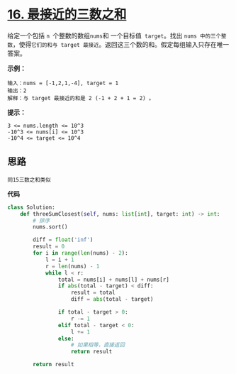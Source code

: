 # [16. 最接近的三数之和](https://leetcode-cn.com/problems/3sum-closest/)

给定一个包括 `n `个整数的数组` nums `和 一个目标值` target`。找出 `nums 中的三个整数`，使得`它们的和与 target 最接近`。返回这三个数的和。假定每组输入只存在唯一答案。

**示例：**

```
输入：nums = [-1,2,1,-4], target = 1
输出：2
解释：与 target 最接近的和是 2 (-1 + 2 + 1 = 2) 。
```

**提示：**

```
3 <= nums.length <= 10^3
-10^3 <= nums[i] <= 10^3
-10^4 <= target <= 10^4
```



## **思路**

```
同15三数之和类似
```



**代码**

```python
class Solution:
    def threeSumClosest(self, nums: list[int], target: int) -> int:
        # 排序
        nums.sort()

        diff = float('inf')
        result = 0
        for i in range(len(nums) - 2):
            l = i + 1
            r = len(nums) - 1
            while l < r:
                total = nums[i] + nums[l] + nums[r]
                if abs(total - target) < diff:
                    result = total
                    diff = abs(total - target)

                if total - target > 0:
                    r -= 1
                elif total - target < 0:
                    l += 1
                else:
                    # 如果相等，直接返回
                    return result

        return result
```

